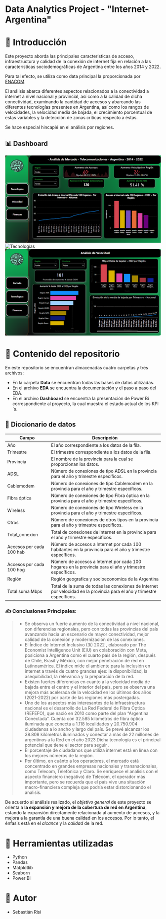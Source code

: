 # Data Analytics Project - "Internet-Argentina"

# 📍 Introducción

Este  proyecto aborda  las principales caracteristicas de acceso, infraestructura y calidad de la  conexión  de  internet  fija en  relación  a  las  características  sociodemográficas  de  Argentina  entre  los  años 2014 y 2022.

Para tal efecto, se utiliza como data principal la proporcionada por [ENACOM](https://datosabiertos.enacom.gob.ar/dashboards/20000/acceso-a-internet/).

El análisis abarca diferentes aspectos relacionados a la conectividad a internet a nivel nacional y provincial, así como a la calidad de dicha conectividad, examinando la cantidad de accesos y abarcando las diferentes tecnologías presentes en Argentina, así como los rangos de velocidades, la velocidad media de bajada, el crecimiento porcentual de estas variables y la detección de zonas críticas respecto a éstas.

Se hace especial hincapié en el análisis por regiones.

## 📊 Dashboard
![Portada](image/README/Portada.png)
![Tecnologías](image/README/Tecnologías.png)
![Velocidad](image/README/Velocidad.png)

# 📍 Contenido del repositorio

En este repositorio se encuentran almacenadas cuatro carpetas y tres archivos:

* En la carpeta **Data** se encuentran todas las bases de datos utilizadas.
* En el archivo **EDA** se encuentra la documentación y el paso a paso del EDA.
* En el archivo **Dashboard** se encuentra la presentación de Power Bi correspondiente al proyecto, la cual muestra el estado actual de los KPI´s.

## 📙  Diccionario de datos

| Campo                    | Descripción                                                                                                              |
| ------------------------ | ------------------------------------------------------------------------------------------------------------------------- |
| Año                     | El año correspondiente a los datos de la fila.                                                                           |
| Trimestre                | El trimestre correspondiente a los datos de la fila.                                                                      |
| Provincia                | El nombre de la provincia para la cual se proporcionan los datos.                                                         |
| ADSL                     | Número de conexiones de tipo ADSL en la provincia para el año y trimestre específicos.                                 |
| Cablemodem               | Número de conexiones de tipo Cablemodem en la provincia para el año y trimestre específicos.                           |
| Fibra óptica            | Número de conexiones de tipo Fibra óptica en la provincia para el año y trimestre específicos.                        |
| Wireless                 | Número de conexiones de tipo Wireless en la provincia para el año y trimestre específicos.                             |
| Otros                    | Número de conexiones de otros tipos en la provincia para el año y trimestre específicos.                               |
| Total_conexion           | Total de conexiones de Internet en la provincia para el año y trimestre específicos.                                    |
| Accesos por cada 100 hab | Número de accesos a Internet por cada 100 habitantes en la provincia para el año y trimestre específicos.              |
| Accesos por cada 100 hog | Número de accesos a Internet por cada 100 hogares en la provincia para el año y trimestre específicos.                 |
| Región                  | Región geografica y socioeconomica de la Argentina                                                                       |
| Total suma Mbps          | Total de la suma de todas las conexiones de Internet por velocidad en la provincia para el año y trimestre específicos. |

### ✍ Conclusiones Principales:

> - Se observa un fuerte aumento de la conectividad a nivel nacional, con diferencias regionales, pero con todas las provincias del país avanzando hacia un escenario de mayor conectividad, mejor calidad de la conexión y modernización de las conexiones.
> - El Índice de Internet Inclusivo (3i) 2022 , elaborado por The Economist Intelligence Unit (EIU) en colaboración con Meta, posiciona a Argentina como el cuarto país de la región, después de Chile, Brasil y México, con mejor penetración de red en Latinoamérica. El índice mide el ambiente para la inclusión en internet a través de cuatro grandes ejes: la disponibilidad, la asequibilidad, la relevancia y la preparación de la red.
> - Existen fuertes diferencias en cuanto a la velocidad media de bajada entre el centro y el interior del país, pero se observa una mejora más acelerada de la velocidad en los últimos dos años (2021-2022) por parte de las regiones más postergadas.
> - Uno de los aspectos más interesantes de la infraestructura nacional es el desarrollo de La Red Federal de Fibra Óptica (REFEFO), que nació en 2010 como parte del plan “Argentina Conectada”. Cuenta con 32.585 kilómetros de fibra óptica iluminada que conecta a 1.118 localidades y 20.750.904 ciudadanos a lo ancho y largo del país. Se prevé alcanzar los 38.808 kilómetros iluminados y conectar a más de 22 millones de argentinos a la Red en el año 2023.Dicha tecnología es el principal potencial que tiene el sector para seguir  .
> - El porcentaje de ciudadanos que utiliza internet está en línea con los mejores números de la región.
> - Por último, en cuánto a los operadores, el mercado está concentrado en  grandes empresas nacionales y transnacionales, como Telecom, Telefónica y Claro. Se enriquece el analisis con el aspecto financiero (negativo) de Telecom, el operador más importante, pero se recuerda que el país vive una situación macro-financiera compleja que podría estar distorcionando el analisis.

De acuerdo al análisis realizado, el *objetivo general* de este proyecto se orienta a **la expansión y mejora de la cobertura de red  en Argentina**, estando la expansión directamente relacionada al aumento de accesos, y la mejora a la garantía de una buena calidad en los accesos. Por lo tanto, el énfasis está en el *alcance* y la *calidad* de la red.


# 📍 Herramientas utilizadas

* Python
* Pandas
* Matplotlib
* Seaborn
* Power BI

# 📍 Autor

* Sebastián Risi
